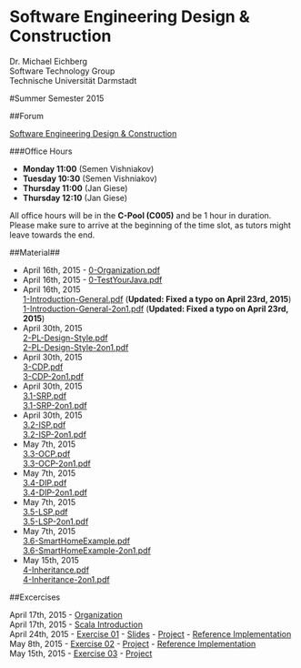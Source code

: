 Software Engineering Design & Construction
===
Dr. Michael Eichberg  
Software Technology Group  
Technische Universität Darmstadt

#Summer Semester 2015

##Forum

[Software Engineering Design & Construction](https://www.fachschaft.informatik.tu-darmstadt.de/forum//viewforum.php?f=234)

###Office Hours
* **Monday 11:00** (Semen Vishniakov)
* **Tuesday 10:30** (Semen Vishniakov)
* **Thursday 11:00** (Jan Giese)
* **Thursday 12:10** (Jan Giese)

All office hours will be in the **C-Pool (C005)** and be 1 hour in duration.
Please make sure to arrive at the beginning of the time slot, as tutors might leave towards the end.

##Material##

 * April 16th, 2015 - [0-Organization.pdf](0-Organization.pdf)  
 * April 16th, 2015 - [0-TestYourJava.pdf](0-TestYourJava.pdf)  
 * April 16th, 2015  
  [1-Introduction-General.pdf](1-Introduction-General.pdf) (**Updated: Fixed a typo on April 23rd, 2015**)   
  [1-Introduction-General-2on1.pdf](1-Introduction-General-2on1.pdf) (**Updated: Fixed a typo on April 23rd, 2015**)   
 * April 30th, 2015  
  [2-PL-Design-Style.pdf](2-PL-Design-Style.pdf)  
  [2-PL-Design-Style-2on1.pdf](2-PL-Design-Style-2on1.pdf)
 * April 30th, 2015  
  [3-CDP.pdf](3-CDP.pdf)  
  [3-CDP-2on1.pdf](3-CDP-2on1.pdf)  
 * April 30th, 2015  
  [3.1-SRP.pdf](3.1-SRP.pdf)  
  [3.1-SRP-2on1.pdf](3.1-SRP-2on1.pdf)  
 * April 30th, 2015  
  [3.2-ISP.pdf](3.2-ISP.pdf)  
  [3.2-ISP-2on1.pdf](3.2-ISP-2on1.pdf)  
 * May 7th, 2015  
  [3.3-OCP.pdf](3.3-OCP.pdf)  
  [3.3-OCP-2on1.pdf](3.3-OCP-2on1.pdf)  
 * May 7th, 2015  
  [3.4-DIP.pdf](3.4-DIP.pdf)  
  [3.4-DIP-2on1.pdf](3.4-DIP-2on1.pdf)  
 * May 7th, 2015  
  [3.5-LSP.pdf](3.5-LSP.pdf)  
  [3.5-LSP-2on1.pdf](3.5-LSP-2on1.pdf) 
 * May 7th, 2015   
  [3.6-SmartHomeExample.pdf](3.6-SmartHomeExample.pdf)  
  [3.6-SmartHomeExample-2on1.pdf](3.6-SmartHomeExample-2on1.pdf) 
 * May 15th, 2015   
  [4-Inheritance.pdf](4-Inheritance.pdf)  
  [4-Inheritance-2on1.pdf](4-Inheritance-2on1.pdf) 

##Excercises

April 17th, 2015 - [Organization](Exercises/ex00/orga.pdf)  
April 17th, 2015 - [Scala Introduction](Exercises/ex00/scala.pdf)  
April 24th, 2015 - [Exercise 01](Exercises/ex01/ex01.pdf) - [Slides](Exercises/ex01/ex01slides.pdf) - [Project](Exercises/ex01/ex01.zip) - [Reference Implementation](Exercises/ex01/ex01_solution.zip)  
May 8th, 2015 - [Exercise 02](Exercises/ex02/ex02.pdf) - [Project](Exercises/ex02/ex02.zip) - [Reference Implementation](Exercises/ex02/ex02_solution.zip)  
May 15th, 2015 - [Exercise 03](Exercises/ex03/ex03.pdf) - [Project](Exercises/ex03/ex03.zip)  
